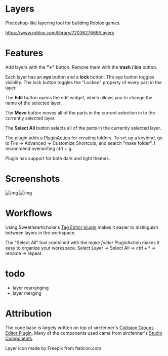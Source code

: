 # Layers

Photoshop-like layering tool for building Roblox games.

<https://www.roblox.com/library/7203627668/Layers>

# Features
Add layers with the **"+"** button. Remove them with the **trash / bin** button.

Each layer has an **eye** button and a **lock** button. The eye button toggles visiblity. The lock button toggles the "Locked" property of every part in the layer.

The **Edit** button opens the edit widget, which allows you to change the name of the selected layer.

The **Move** button moves all of the parts in the current selection in to the currently selected layer.

The **Select All** button selects all of the parts in the currently selected layer.

The plugin adds a [PluginAction](https://developer.roblox.com/en-us/api-reference/class/PluginAction) for creating folders. To set up a keybind, go to File -> Advanced -> Customize Shortcuts, and search "make folder". I recommend overwriting ctrl + g.

Plugin has support for both dark and light themes.

# Screenshots
![img](https://i.imgur.com/aaQq2JK.png)
![img](https://i.imgur.com/vR3Y3Dq.png)

# Workflows
Using Sweetheartichoke's [Tag Editor plugin](https://www.roblox.com/library/948084095/Tag-Editor) makes it easier to distinguish between layers in the workspace.

The "Select All" tool combined with the _make folder_ PluginAction makes it easy to organize your workspace. Select Layer -> Select All -> ctrl + f -> rename -> repeat.


# todo
- layer rearranging
- layer merging

# Attribution
The code base is largely written on top of sircfenner's [Collision Groups Editor Plugin](https://devforum.community/t/collision-groups-editor-plugin/374). Many of the components used came from sircfenner's [Studio Components](https://github.com/sircfenner/StudioComponents).

Layer icon made by Freepik from flaticon.com
